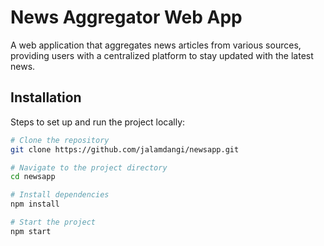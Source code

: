 # News Aggregator Web App

A web application that aggregates news articles from various sources, providing users with a centralized platform to stay updated with the latest news.

## Installation
Steps to set up and run the project locally:
```bash
# Clone the repository
git clone https://github.com/jalamdangi/newsapp.git

# Navigate to the project directory
cd newsapp

# Install dependencies
npm install

# Start the project
npm start
